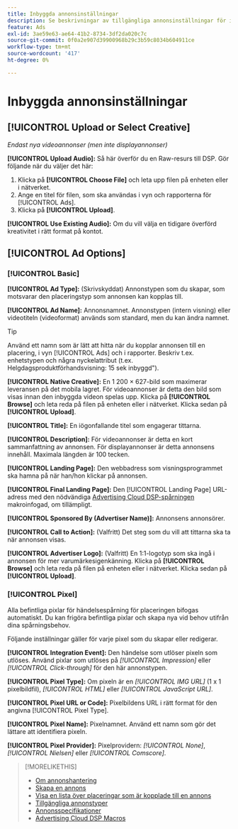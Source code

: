 ```yaml
---
title: Inbyggda annonsinställningar
description: Se beskrivningar av tillgängliga annonsinställningar för interna annonser.
feature: Ads
exl-id: 3ae59e63-ae64-41b2-8734-3df2da020c7c
source-git-commit: 0f0a2e907d39900968b29c3b59c8034b604911ce
workflow-type: tm+mt
source-wordcount: '417'
ht-degree: 0%

---
```


# Inbyggda annonsinställningar

## [!UICONTROL Upload or Select Creative]

*Endast nya videoannonser (men inte displayannonser)*

**[!UICONTROL Upload Audio]:** Så här överför du en Raw-resurs till DSP. Gör följande när du väljer det här:

1. Klicka på **[!UICONTROL Choose File]** och leta upp filen på enheten eller i nätverket.
1. Ange en titel för filen, som ska användas i vyn och rapporterna för [!UICONTROL Ads].
1. Klicka på **[!UICONTROL Upload]**.

**[!UICONTROL Use Existing Audio]:** Om du vill välja en tidigare överförd kreativitet i rätt format på kontot.

## [!UICONTROL Ad Options]

### [!UICONTROL Basic]

**[!UICONTROL Ad Type]:** (Skrivskyddat) Annonstypen som du skapar, som motsvarar den placeringstyp som annonsen kan kopplas till.

**[!UICONTROL Ad Name]:** Annonsnamnet. Annonstypen (intern visning) eller videotiteln (videoformat) används som standard, men du kan ändra namnet.

>[!TIP]
>
> Använd ett namn som är lätt att hitta när du kopplar annonsen till en placering, i vyn [!UICONTROL Ads] och i rapporter. Beskriv t.ex. enhetstypen och några nyckelattribut (t.ex. Helgdagsproduktförhandsvisning: 15 sek inbyggd&quot;).

**[!UICONTROL Native Creative]:** En 1 200 × 627-bild som maximerar leveransen på det mobila lagret. För videoannonser är detta den bild som visas innan den inbyggda videon spelas upp. Klicka på **[!UICONTROL Browse]** och leta reda på filen på enheten eller i nätverket. Klicka sedan på **[!UICONTROL Upload]**.

**[!UICONTROL Title]:** En iögonfallande titel som engagerar tittarna.

**[!UICONTROL Description]:** För videoannonser är detta en kort sammanfattning av annonsen. För displayannonser är detta annonsens innehåll. Maximala längden är 100 tecken.

**[!UICONTROL Landing Page]:** Den webbadress som visningsprogrammet ska hamna på när han/hon klickar på annonsen.

**[!UICONTROL Final Landing Page]:** Den  [!UICONTROL Landing Page] URL-adress med den nödvändiga  [Advertising Cloud DSP-spårningen ](/help/dsp/campaign-management/macros.md) makroinfogad, om tillämpligt.

**[!UICONTROL Sponsored By (Advertiser Name)]:** Annonsens annonsörer.

**[!UICONTROL Call to Action]:** (Valfritt) Det steg som du vill att tittarna ska ta när annonsen visas.

**[!UICONTROL Advertiser Logo]:** (Valfritt) En 1:1-logotyp som ska ingå i annonsen för mer varumärkesigenkänning. Klicka på **[!UICONTROL Browse]** och leta reda på filen på enheten eller i nätverket. Klicka sedan på **[!UICONTROL Upload]**.

### [!UICONTROL Pixel]

Alla befintliga pixlar för händelsespårning för placeringen bifogas automatiskt. Du kan frigöra befintliga pixlar och skapa nya vid behov utifrån dina spårningsbehov.

Följande inställningar gäller för varje pixel som du skapar eller redigerar.

**[!UICONTROL Integration Event]:** Den händelse som utlöser pixeln som utlöses. Använd pixlar som utlöses på *[!UICONTROL Impression]* eller *[!UICONTROL Click-through]* för den här annonstypen.

**[!UICONTROL Pixel Type]:** Om pixeln är en  *[!UICONTROL IMG URL]* (1 x 1 pixelbildfil),  *[!UICONTROL HTML]* eller  *[!UICONTROL JavaScript URL]*.

**[!UICONTROL Pixel URL or Code]:** Pixelbildens URL i rätt format för den angivna  [!UICONTROL Pixel Type].

**[!UICONTROL Pixel Name]:** Pixelnamnet. Använd ett namn som gör det lättare att identifiera pixeln.

**[!UICONTROL Pixel Provider]:** Pixelprovidern:  *[!UICONTROL None]*,  *[!UICONTROL Nielsen]* eller  *[!UICONTROL Comscore]*.

>[!MORELIKETHIS]
>
>* [Om annonshantering](ad-about.md)
>* [Skapa en annons](ad-create.md)
>* [Visa en lista över placeringar som är kopplade till en annons](/help/dsp/campaign-management/ads/ad-list-placements.md)
>* [Tillgängliga annonstyper](ad-types.md)
>* [Annonsspecifikationer](/help/dsp/assets/ad-specs.pdf)
>* [Advertising Cloud DSP Macros](/help/dsp/campaign-management/macros.md)

